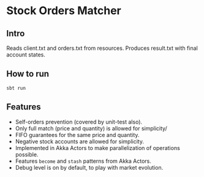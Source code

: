 # Stock Orders Matcher

## Intro

Reads client.txt and orders.txt from resources.
Produces result.txt with final account states.

## How to run
```
sbt run
```

## Features
* Self-orders prevention (covered by unit-test also).
* Only full match (price and quantity) is allowed for simplicity/
* FIFO guarantees for the same price and quantity.
* Negative stock accounts are allowed for simplicity.
* Implemented in Akka Actors to make parallelization of operations possible.
* Features `become` and `stash` patterns from Akka Actors.
* Debug level is on by default, to play with market evolution.